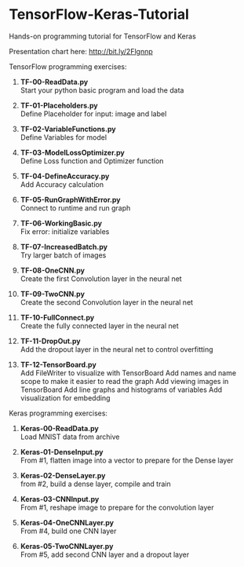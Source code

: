 # TensorFlow-Keras-Tutorial
Hands-on programming tutorial for TensorFlow and Keras 

Presentation chart here: http://bit.ly/2Flgnnp  

TensorFlow programming exercises:

1. **TF-00-ReadData.py**   
   Start your python basic program and load the data
   
2. **TF-01-Placeholders.py**   
   Define Placeholder for input:  image and label
   
3. **TF-02-VariableFunctions.py**   
   Define Variables for model
  
4. **TF-03-ModelLossOptimizer.py**   
   Define Loss function and Optimizer function
  
5. **TF-04-DefineAccuracy.py**   
   Add Accuracy calculation
   
6. **TF-05-RunGraphWithError.py**   
   Connect to runtime and run graph
   
7. **TF-06-WorkingBasic.py**   
   Fix error: initialize variables
   
8. **TF-07-IncreasedBatch.py**   
   Try larger batch of images
   
9. **TF-08-OneCNN.py**   
   Create the first Convolution layer in the neural net
   
10. **TF-09-TwoCNN.py**   
    Create the second Convolution layer in the neural net
    
11. **TF-10-FullConnect.py**   
    Create the fully connected layer in the neural net
    
12. **TF-11-DropOut.py**   
    Add the dropout layer in the neural net to control overfitting
    
13. **TF-12-TensorBoard.py**   
    Add FileWriter to visualize with TensorBoard
    Add names and name scope to make it easier to read the graph
    Add viewing images in TensorBoard
    Add line graphs and histograms of variables
    Add visualization for embedding
  

Keras programming exercises:

1. **Keras-00-ReadData.py**  
   Load MNIST data from archive  
 
2. **Keras-01-DenseInput.py**  
   From #1, flatten image into a vector to prepare for the Dense layer  
 
3. **Keras-02-DenseLayer.py**  
   from #2, build a dense layer, compile and train  
  
4. **Keras-03-CNNInput.py**  
   From #1, reshape image to prepare for the convolution layer

5. **Keras-04-OneCNNLayer.py**  
   From #4, build one CNN layer  

6. **Keras-05-TwoCNNLayer.py**  
   From #5, add second CNN layer and a dropout layer